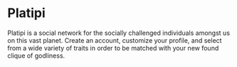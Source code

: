 # Platipi

Platipi is a social network for the socially challenged individuals amongst us on this vast planet. 
Create an account, customize your profile, and select from a wide variety of traits in order to be matched
with your new found clique of godliness. 

